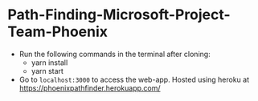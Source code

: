 # Path-Finding-Microsoft-Project-Team-Phoenix

<!-- ## Instructions to setup
Followed: `https://blog.miguelgrinberg.com/post/how-to-create-a-react--flask-project` -->

<!-- - Install the dependencies mentioned at the top of the page:
  -install nodejs as mentioned above
  - run 'npm install -g yarn' for yarn
- Check if usr/bin/npm exists
- If it doesn't exist, try using aptitude to install npm -->
<!-- - Delete the venv folder in backend -->
- Run the following commands in the terminal after cloning:
  <!-- - git clone https://github.com/NiharikaVadlamudi/Path-Finding-Microsoft-Project-Team-Phoenix-.git
  - npm install react-bootstrap bootstrap
  - cd backend
  - python3 -m venv venv
  - source venv/bin/activate 
  - pip install flask python-dotenv 
  - flask run    { To check if flask is installled correctly & working . Proceed with  Ctrl+c to stop }  
  - cd .. {Back to the main folder } 
  - yarn
  - yarn add node-sass 
  - yarn add bootstrap
  - yarn add react-select
  <!-- - yarn start-back  -->
  <!-- - Open another terminal in the main folder and run the following in the new terminal: -->
  <!-- - yarn add tinyqueue -->
  <!-- - yarn start-front -->
  - yarn install
  - yarn start
- Go to `localhost:3000` to access the web-app.
Hosted using heroku at https://phoenixpathfinder.herokuapp.com/
